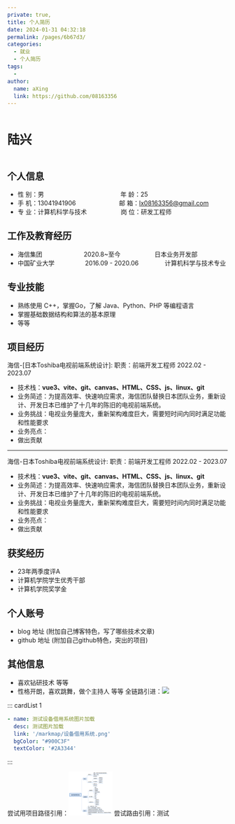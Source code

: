 ```yaml
---
private: true,
title: 个人简历
date: 2024-01-31 04:32:18
permalink: /pages/6b67d3/
categories:
  - 就业
  - 个人简历
tags:
  - 
author: 
  name: aXing
  link: https://github.com/08163356
---
```



<div style="display: flex; justify-content: space-between;">
  <div>
    <h1>陆兴</h1>
  </div>
  </div>

## 个人信息

* 性 别：男&emsp;&emsp;&emsp;&emsp;&emsp;&emsp;&emsp;&emsp;&emsp;&emsp;&emsp;&emsp;&ensp;年 龄：25  
* 手 机：13041941906 &emsp;&emsp;&emsp;&emsp;&emsp;&emsp;&ensp;  邮 箱：[lx08163356@gmail.com](mailto:ko.momo@qq.com)    
* 专 业：计算机科学与技术 &emsp;&emsp;&emsp;&emsp;&emsp; 岗 位：研发工程师

## 工作及教育经历

* 海信集团  &emsp;&emsp;&emsp;&emsp;&emsp;&emsp;&ensp;2020.8~至今  &emsp;&emsp;&emsp;&emsp;&emsp; 日本业务开发部        
* 中国矿业大学&emsp;&emsp;&emsp;&emsp;&emsp;2016.09 - 2020.06&emsp;&emsp;&emsp;&emsp; 计算机科学与技术专业         

## 专业技能

* 熟练使用 C++，掌握Go，了解 Java、Python、PHP 等编程语言
* 掌握基础数据结构和算法的基本原理
* 等等

## 项目经历

海信-[日本Toshiba电视前端系统设计]<span class="role">:&nbsp;职责：前端开发工程师</span> <span margin-right="0">2022.02 - 2023.07</span>

- 技术栈：**vue3、vite、git、canvas、HTML、CSS、js、linux、git**
- 业务简述：为提高效率、快速响应需求，海信团队替换日本团队业务，重新设计、开发日本已维护了十几年的陈旧的电视前端系统。
- 业务挑战：电视业务量庞大，重新架构难度巨大，需要短时间内同时满足功能和性能要求
- 业务亮点：
- 做出贡献

---

海信-日本Toshiba电视前端系统设计<span class="role">:&nbsp;职责：前端开发工程师</span> <span class="right">2022.02 - 2023.07</span>

- 技术栈：**vue3、vite、git、canvas、HTML、CSS、js、linux、git**
- 业务简述：为提高效率、快速响应需求，海信团队替换日本团队业务，重新设计、开发日本已维护了十几年的陈旧的电视前端系统。
- 业务挑战：电视业务量庞大，重新架构难度巨大，需要短时间内同时满足功能和性能要求
- 业务亮点：
- 做出贡献

## 获奖经历

* 23年两季度评A
* 计算机学院学生优秀干部
* 计算机学院奖学金

## 个人账号

* blog 地址 (附加自己博客特色，写了哪些技术文章)
* github 地址 (附加自己github特色，突出的项目)

## 其他信息

* 喜欢钻研技术 等等
* 性格开朗，喜欢跳舞，做个主持人 等等 
全链路引进：![](F:\aXingknowledgeRepo_3080\docs\.vuepress\public\markmap\设备借用系统.png)


::: cardList 1
```yaml
- name: 测试设备借用系统图片加载
  desc: 测试图片加载
  link: '/markmap/设备借用系统.png'
  bgColor: "#900C3F"
  textColor: '#2A3344'
```
:::

[//]: # (尝试用dist路径引img用: <img src='../markmap/设备借用系统.png' height="100" title="测试图片引用" width="100"/>)

尝试用项目路径引用：<img src='../../.vuepress/public/markmap/设备借用系统.png' height="100" title="测试图片引用" width="100"/>
尝试路由引用：<router-link to='/pages/97f1fe/'>测试</router-link>

